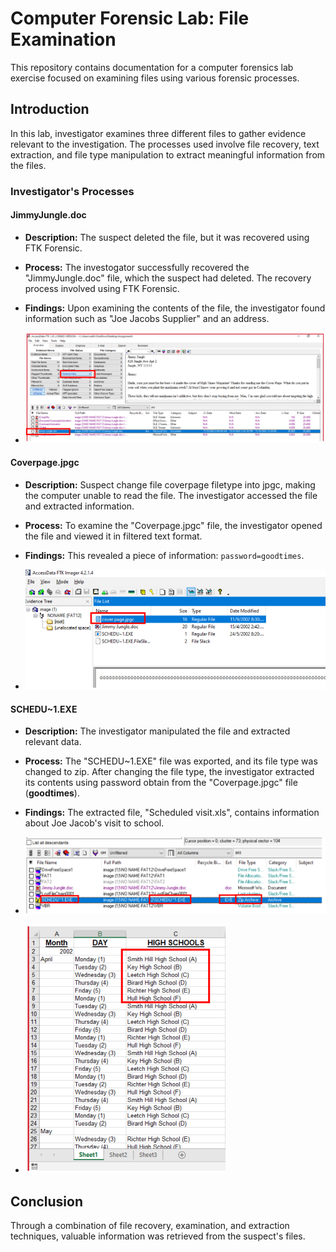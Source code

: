 # Computer Forensic Lab: File Examination

This repository contains documentation for a computer forensics lab exercise focused on examining files using various forensic processes.

## Introduction 
In this lab, investigator examines three different files to gather evidence relevant to the investigation. The processes used involve file recovery, text extraction, and file type manipulation to extract meaningful information from the files.

### Investigator's Processes

#### JimmyJungle.doc
- **Description:** The suspect deleted the file, but it was recovered using FTK Forensic.
- **Process:** The investogator successfully recovered the "JimmyJungle.doc" file, which the suspect had deleted. The recovery process involved using FTK Forensic.
- **Findings:** Upon examining the contents of the file, the investigator found information such as "Joe Jacobs Supplier" and an address.

- ![Screenshot of Step 1](https://github.com/salihaaaaa/forensics-file-examination/blob/main/jimmyjungle.PNG)

#### Coverpage.jpgc
- **Description:** Suspect change file coverpage filetype into jpgc, making the computer unable to read the file. The investigator accessed the file and extracted information.
- **Process:** To examine the "Coverpage.jpgc" file, the investigator opened the file and viewed it in filtered text format.
- **Findings:** This revealed a piece of information: `password=goodtimes`.

- ![Screenshot of Step 1](https://github.com/salihaaaaa/forensics-file-examination/blob/main/coverpage.PNG)

#### SCHEDU~1.EXE
- **Description:** The investigator manipulated the file and extracted relevant data.
- **Process:** The "SCHEDU~1.EXE" file was exported, and its file type was changed to zip. After changing the file type, the investigator extracted its contents using password obtain from the "Coverpage.jpgc" file (**goodtimes**).
- **Findings:** The extracted file, "Scheduled visit.xls", contains information about Joe Jacob's visit to school.

- ![Screenshot of Step 1](https://github.com/salihaaaaa/forensics-file-examination/blob/main/schedu~1-zip.PNG)
- ![Screenshot of Step 1](https://github.com/salihaaaaa/forensics-file-examination/blob/main/schedulevisit.PNG)

## Conclusion
Through a combination of file recovery, examination, and extraction techniques, valuable information was retrieved from the suspect's files.

